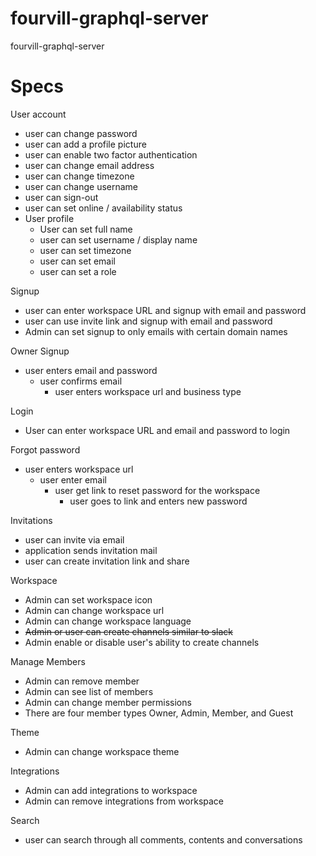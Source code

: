 # fourvill-graphql-server
fourvill-graphql-server



# Specs

User account

- user can change password
- user can add a profile picture
- user can enable two factor authentication
- user can change email address
- user can change timezone
- user can change username
- user can sign-out
- user can set online / availability status
- User profile
    - User can set full name
    - user can set username / display name
    - user can set timezone
    - user can set email
    - user can set a role

Signup

- user can enter workspace URL and signup with email and password
- user can use invite link and signup with email and password
- Admin can set signup to only emails with certain domain names

Owner Signup

- user enters email and password
    - user confirms email
        - user enters workspace url and business type

Login

- User can enter workspace URL and email and password to login

Forgot password

- user enters workspace url
    - user enter email
        - user get link to reset password for the workspace
            - user goes to link and enters new password

Invitations

- user can invite via email
- application sends invitation mail
- user can create invitation link and share

Workspace

- Admin can set workspace icon
- Admin can change workspace url
- Admin can change workspace language
- ~~Admin or user can create channels similar to slack~~
- Admin enable or disable user's ability to create channels

Manage Members

- Admin can remove member
- Admin can see list of members
- Admin can change member permissions
- There are four member types Owner, Admin, Member, and Guest

Theme

- Admin can change workspace theme

Integrations

- Admin can add integrations to workspace
- Admin can remove integrations from workspace

Search

- user can search through all comments, contents and conversations